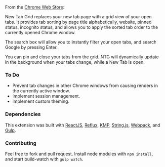 From the [Chrome Web Store](https://chrome.google.com/webstore/detail/new-tab-grid-sort-filter/mippmhcfjhliihkkdobllhpdnmmciaim?hl=en-US&gl=US):

New Tab Grid replaces your new tab page with a grid view of your open tabs. It provides tab sorting by page title alphabetically, website, pinned status, incognito status, and allows you to apply the sorted tab order to the currently opened Chrome window.

The search box will allow you to instantly filter your open tabs, and search Google by pressing Enter. 

You can pin and close your tabs from the grid. NTG will dynamically update in the background when your tabs change, while a New Tab is open. 

### To Do
- Prevent tab changes in other Chrome windows from causing renders in the currently active window.
- Implement session management.
- Implement custom theming.

### Dependencies

This extension was built with [ReactJS](https://facebook.github.io/react/), [Reflux](https://github.com/reflux/refluxjs), [KMP](https://github.com/miguelmota/knuth-morris-pratt), [String.js](https://github.com/jprichardson/string.js), [Webpack](https://github.com/webpack/webpack), and [Gulp](https://github.com/gulpjs/gulp).

### Contributing
Feel free to fork and pull request. Install node modules with ```npm install```, and start build-watch with ```gulp watch```.
